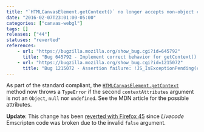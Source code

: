 ```yaml
---
title: "`HTMLCanvasElement.getContext()` no longer accepts non-object context attributes"
date: "2016-02-07T23:01:00-05:00"
categories: ["canvas-webgl"]
tags: []
releases: ["44"]
statuses: "reverted"
references:
    - url: "https://bugzilla.mozilla.org/show_bug.cgi?id=645792"
      title: "Bug 645792 - Implement correct behavior for getContext() failures"
    - url: "https://bugzilla.mozilla.org/show_bug.cgi?id=1215072"
      title: "Bug 1215072 - Assertion failure: !JS_IsExceptionPending(cx), at ./HTMLCanvasElementBinding.cpp:231"
---
```

As part of the standard compliant, the [`HTMLCanvasElement.getContext`](https://developer.mozilla.org/docs/Web/API/HTMLCanvasElement/getContext) method now throws a `TypeError` if the second `contextAttributes` argument is not an `Object`, `null` nor `undefined`. See the MDN article for the possible attributes.

**Update**: This change has been [reverted with Firefox 45](https://bugzilla.mozilla.org/show_bug.cgi?id=1244480) since *Livecode* Emscripten code was broken due to the invalid `false` argument.
